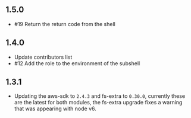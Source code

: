 1.5.0
------------------
- #19 Return the return code from the shell

1.4.0
------------------
- Update contributors list
- #12 Add the role to the environment of the subshell

1.3.1
------------------
- Updating the aws-sdk to `2.4.3` and fs-extra to `0.30.0`, currently these are the latest for both modules, the fs-extra upgrade fixes a warning that was appearing with node v6.
